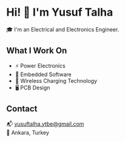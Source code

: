 # Hi! 👋 I'm Yusuf Talha

🎓 I'm an Electrical and Electronics Engineer.

## What I Work On
- ⚡ Power Electronics  
- 🔧 Embedded Software  
- 📡 Wireless Charging Technology  
- 🖥️ PCB Design  

## Contact
📬 yusuftalha.ytbe@gmail.com  
📍 Ankara, Turkey
